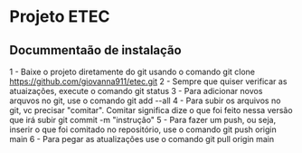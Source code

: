 # Projeto ETEC

## Docummentaão de instalação
1 - Baixe o projeto diretamente do git usando o comando git clone https://github.com/giovanna911/etec.git
2 - Sempre que quiser verificar as atuaizações, execute o comando git status
3 - Para adicionar novos arquvos no git, use o comando git add --all
4 - Para subir os arquivos no git, vc precisar "comitar". Comitar significa dize o que foi feito nessa versão que irá subir git commit -m "instrução"
5 - Para fazer um push, ou seja, inserir o que foi comitado no repositório, use o comando git push origin main
6 - Para pegar as atualizações use o comando git pull origin main
